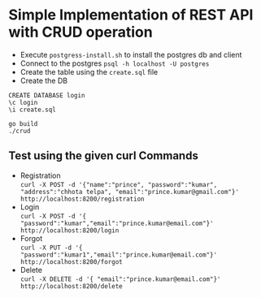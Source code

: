 # Simple Implementation of REST API with CRUD operation  


* Execute `postgress-install.sh` to install the postgres db and client  
* Connect to the postgres 
`psql -h localhost -U postgres`  
* Create the table using the `create.sql` file  
* Create the DB  

```
CREATE DATABASE login
\c login
\i create.sql
```

```
go build
./crud
```

## Test using the given curl Commands


* Registration  
`curl -X POST -d '{"name":"prince", "password":"kumar", "address":"chhota telpa", "email":"prince.kumar@gmail.com"}' http://localhost:8200/registration`  
* Login  
`curl -X POST -d '{ "password":"kumar","email":"prince.kumar@email.com"}' http://localhost:8200/login`  
* Forgot  
`curl -X PUT -d '{ "password":"kumar1","email":"prince.kumar@email.com"}' http://localhost:8200/forgot`  
* Delete  
`curl -X DELETE -d '{ "email":"prince.kumar@email.com"}' http://localhost:8200/delete`  

